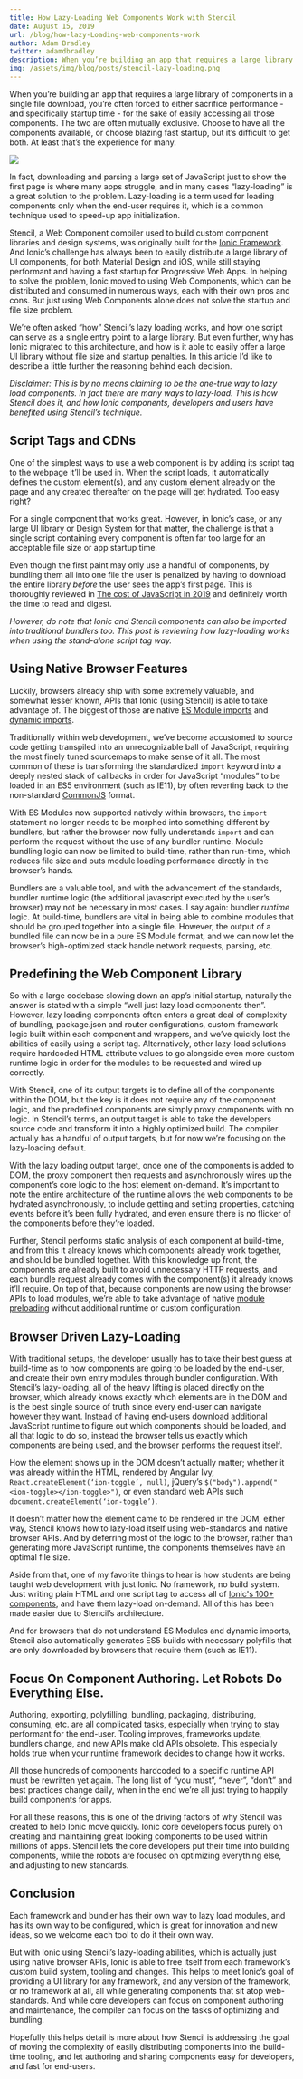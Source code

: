 ```yaml
---
title: How Lazy-Loading Web Components Work with Stencil
date: August 15, 2019
url: /blog/how-lazy-Loading-web-components-work
author: Adam Bradley
twitter: adamdbradley
description: When you’re building an app that requires a large library of components in a single file download, you’re often forced to sacrifice performance - and specifically startup time - for the sake of accessing all those components. The two are often mutually exclusive. Choose to easily have all the components available, or choose blazing fast startup, but it’s difficult to get both. At least that’s the experience for many.
img: /assets/img/blog/posts/stencil-lazy-loading.png
---
```


When you’re building an app that requires a large library of components in a single file download, you’re often forced to either sacrifice performance - and specifically startup time - for the sake of easily accessing all those components. The two are often mutually exclusive. Choose to have all the components available, or choose blazing fast startup, but it’s difficult to get both. At least that’s the experience for many.

![](/assets/img/blog/posts/stencil-lazy-loading.png)

In fact, downloading and parsing a large set of JavaScript just to show the first page is where many apps struggle, and in many cases “lazy-loading” is a great solution to the problem. Lazy-loading is a term used for loading components only when the end-user requires it, which is a common technique used to speed-up app initialization.

Stencil, a Web Component compiler used to build custom component libraries and design systems, was originally built for the [Ionic Framework](https://ionicframework.com/). And Ionic’s challenge has always been to easily distribute a large library of UI components, for both Material Design and iOS, while still staying performant and having a fast startup for Progressive Web Apps. In helping to solve the problem, Ionic moved to using Web Components, which can be distributed and consumed in numerous ways, each with their own pros and cons. But just using Web Components alone does not solve the startup and file size problem.

We’re often asked “how” Stencil’s lazy loading works, and how one script can serve as a single entry point to a large library. But even further, why has Ionic migrated to this architecture, and how is it able to easily offer a large UI library without file size and startup penalties. In this article I’d like to describe a little further the reasoning behind each decision.

*Disclaimer: This is by no means claiming to be the one-true way to lazy load components. In fact there are many ways to lazy-load. This is how Stencil does it, and how Ionic components, developers and users have benefited using Stencil’s technique.*


## Script Tags and CDNs

One of the simplest ways to use a web component is by adding its script tag to the webpage it’ll be used in. When the script loads, it automatically defines the custom element(s), and any custom element already on the page and any created thereafter on the page will get hydrated. Too easy right?

For a single component that works great. However, in Ionic’s case, or any large UI library or Design System for that matter, the challenge is that a single script containing every component is often far too large for an acceptable file size or app startup time.

Even though the first paint may only use a handful of components, by bundling them all into one file the user is penalized by having to download the entire library _before_ the user sees the app’s first page. This is thoroughly reviewed in [The cost of JavaScript in 2019](https://v8.dev/blog/cost-of-javascript-2019) and definitely worth the time to read and digest.

*However, do note that Ionic and Stencil components can also be imported into traditional bundlers too. This post is reviewing how lazy-loading works when using the stand-alone script tag way.*


## Using Native Browser Features

Luckily, browsers already ship with some extremely valuable, and somewhat lesser known, APIs that Ionic (using Stencil) is able to take advantage of. The biggest of those are native [ES Module imports](https://hacks.mozilla.org/2018/03/es-modules-a-cartoon-deep-dive/) and [dynamic imports](https://developer.mozilla.org/en-US/docs/Web/JavaScript/Reference/Statements/import#Dynamic_Imports).

Traditionally within web development, we’ve become accustomed to source code getting transpiled into an unrecognizable ball of JavaScript, requiring the most finely tuned sourcemaps to make sense of it all. The most common of these is transforming the standardized `import` keyword into a deeply nested stack of callbacks in order for JavaScript “modules” to be loaded in an ES5 environment (such as IE11), by often reverting back to the non-standard [CommonJS](https://en.wikipedia.org/wiki/CommonJS) format.

With ES Modules now supported natively within browsers, the `import` statement no longer needs to be morphed into something different by bundlers, but rather the browser now fully understands `import` and can perform the request without the use of any bundler runtime. Module bundling logic can now be limited to build-time, rather than run-time, which reduces file size and puts module loading performance directly in the browser’s hands.

Bundlers are a valuable tool, and with the advancement of the standards, bundler runtime logic (the additional javascript executed by the user’s browser) may not be necessary in most cases. I say again: bundler _runtime_ logic.  At build-time, bundlers are vital in being able to combine modules that should be grouped together into a single file. However, the output of a bundled file can now be in a pure ES Module format, and we can now let the browser’s high-optimized stack handle network requests, parsing, etc.


## Predefining the Web Component Library

So with a large codebase slowing down an app’s initial startup, naturally the answer is stated with a simple “well just lazy load components then”. However, lazy loading components often enters a great deal of complexity of bundling, package.json and router configurations, custom framework logic built within each component and wrappers, and we’ve quickly lost the abilities of easily using a script tag. Alternatively, other lazy-load solutions require hardcoded HTML attribute values to go alongside even more custom runtime logic in order for the modules to be requested and wired up correctly.

With Stencil, one of its output targets is to define all of the components within the DOM, but the key is it does not require any of the component logic, and the predefined components are simply proxy components with no logic. In Stencil’s terms, an output target is able to take the developers source code and transform it into a highly optimized build. The compiler actually has a handful of output targets, but for now we’re focusing on the lazy-loading default.

With the lazy loading output target, once one of the components is added to DOM, the proxy component then requests and asynchronously wires up the component’s core logic to the host element on-demand. It’s important to note the entire architecture of the runtime allows the web components to be hydrated asynchronously, to include getting and setting properties, catching events before it’s been fully hydrated, and even ensure there is no flicker of the components before they’re loaded.

Further, Stencil performs static analysis of each component at build-time, and from this it already knows which components already work together, and should be bundled together. With this knowledge up front, the components are already built to avoid unnecessary HTTP requests, and each bundle request already comes with the component(s) it already knows it’ll require. On top of that, because components are now using the browser APIs to load modules, we’re able to take advantage of native [module preloading](https://developers.google.com/web/updates/2017/12/modulepreload) without additional runtime or custom configuration.


## Browser Driven Lazy-Loading

With traditional setups, the developer usually has to take their best guess at build-time as to how components are going to be loaded by the end-user, and create their own entry modules through bundler configuration. With Stencil’s lazy-loading, all of the heavy lifting is placed directly on the browser, which already knows exactly which elements are in the DOM and is the best single source of truth since every end-user can navigate however they want. Instead of having end-users download additional JavaScript runtime to figure out which components should be loaded, and all that logic to do so, instead the browser tells us exactly which components are being used, and the browser performs the request itself.

How the element shows up in the DOM doesn’t actually matter; whether it was already within the HTML, rendered by Angular Ivy, `React.createElement(‘ion-toggle’, null)`, jQuery’s `$("body").append("<ion-toggle></ion-toggle>")`, or even standard web APIs such `document.createElement(‘ion-toggle’)`.

It doesn’t matter how the element came to be rendered in the DOM, either way, Stencil knows how to lazy-load itself using web-standards and native browser APIs. And by deferring most of the logic to the browser, rather than generating more JavaScript runtime, the components themselves have an optimal file size.

Aside from that, one of my favorite things to hear is how students are being taught web development with just Ionic. No framework, no build system. Just writing plain HTML and one script tag to access all of [Ionic's 100+ components](https://ionicframework.com/docs/components), and have them lazy-load on-demand. All of this has been made easier due to Stencil’s architecture.

And for browsers that do not understand ES Modules and dynamic imports, Stencil also automatically generates ES5 builds with necessary polyfills that are only downloaded by browsers that require them (such as IE11).


## Focus On Component Authoring. Let Robots Do Everything Else.

Authoring, exporting, polyfilling, bundling, packaging, distributing, consuming, etc. are all complicated tasks, especially when trying to stay performant for the end-user. Tooling improves, frameworks update, bundlers change, and new APIs make old APIs obsolete. This especially holds true when your runtime framework decides to change how it works.

All those hundreds of components hardcoded to a specific runtime API must be rewritten yet again. The long list of “you must”, “never”, “don’t” and best practices change daily, when in the end we’re all just trying to happily build components for apps.

For all these reasons, this is one of the driving factors of why Stencil was created to help Ionic move quickly. Ionic core developers focus purely on creating and maintaining great looking components to be used within millions of apps. Stencil lets the core developers put their time into building components, while the robots are focused on optimizing everything else, and adjusting to new standards.


## Conclusion

Each framework and bundler has their own way to lazy load modules, and has its own way to be configured, which is great for innovation and new ideas, so we welcome each tool to do it their own way.

But with Ionic using Stencil’s lazy-loading abilities, which is actually just using native browser APIs, Ionic is able to free itself from each framework’s custom build system, tooling and changes. This helps to meet Ionic’s goal of providing a UI library for any framework, and any version of the framework, or no framework at all, all while generating components that sit atop web-standards. And while core developers can focus on component authoring and maintenance, the compiler can focus on the tasks of optimizing and bundling.

Hopefully this helps detail is more about how Stencil is addressing the goal of moving the complexity of easily distributing components into the build-time tooling, and let authoring and sharing components easy for developers, and fast for end-users.
